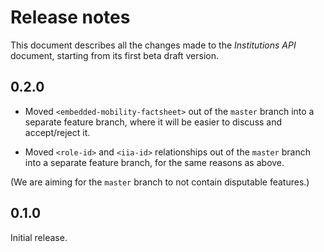 Release notes
=============

This document describes all the changes made to the *Institutions API*
document, starting from its first beta draft version.


0.2.0
-----

* Moved `<embedded-mobility-factsheet>` out of the `master` branch into a
  separate feature branch, where it will be easier to discuss and
  accept/reject it.

* Moved `<role-id>` and `<iia-id>` relationships out of the `master` branch
  into a separate feature branch, for the same reasons as above.

(We are aiming for the `master` branch to not contain disputable features.)


0.1.0
-----

Initial release.
